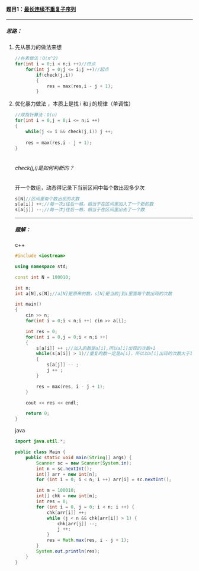 #### 题目1：<a href="https://www.acwing.com/problem/content/801/">最长连续不重复子序列</a>

---------

##### 思路：

1. 先从暴力的做法来想  

   ```c++
   //朴素做法：O(n^2)
   for(int i = 0;i < n;i ++)//终点
       for(int j = 0;j <= i;j ++)//起点
           if(check(j,i))
           {
               res = max(res,i - j + 1);
           }
   ```

2. 优化暴力做法 ，本质上是找 i 和 j 的规律（单调性）

   ```c++
   //双指针算法：O(n)
   for(int i = 0,j = 0;i <= n;i ++)
   {
       while(j <= i && check(j,i)) j ++;
           
       res = max(res,i - j + 1);
   }
       
   ```

   ###### check(j,i)是如何判断的？

   开一个数组，动态得记录下当前区间中每个数出现多少次

   ```c++
   s[N]//区间里每个数出现的次数
   s[a[i]] ++;//每一次i往后一格，相当于在区间里加入了一个新的数
   s[a[j]] --;//每一次j往后一格，相当于在区间里出去了一个数
   ```

   ---

   ##### 题解：
   
   c++
   
   ```c++
   #include <iostream>
   
   using namespace std;
   
   const int N = 100010;
   
   int n;
   int a[N],s[N];//a[N]是原来的数，s[N]是当前j到i里面每个数出现的次数
   
   int main()
   {
       cin >> n;
       for(int i = 0;i < n;i ++) cin >> a[i];
   
       int res = 0;
       for(int i = 0,j = 0;i < n;i ++)
       {
           s[a[i]] ++ ;//加入的数是a[i],所以a[i]出现的次数+1
           while(s[a[i]] > 1)//重复的数一定是a[i]，所以以a[i]出现的次数大于1作为条件
           {
               s[a[j]] -- ;
               j ++ ;
           }
   
           res = max(res, i - j + 1);
       }
   
       cout << res << endl;
   
       return 0;
   }
   ```
   
   java
   
   ```java
   import java.util.*;
   
   public class Main {
       public static void main(String[] args) {
           Scanner sc = new Scanner(System.in);
           int n = sc.nextInt();
           int[] arr = new int[n];
           for (int i = 0; i < n; i ++) arr[i] = sc.nextInt();
   
           int m = 100010;
           int[] chk = new int[m];
           int res = 0;
           for (int i = 0, j = 0; i < n; i ++) {
               chk[arr[i]] ++;
               while (j < n && chk[arr[i]] > 1) {
                   chk[arr[j]] --;
                   j ++;
               }
               res = Math.max(res, i - j + 1);
           }
           System.out.println(res);
       }
   }
   ```
   
   